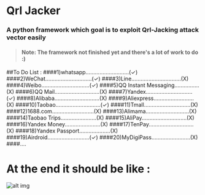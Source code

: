 # Qrl Jacker
### A python framework which goal is to exploit Qrl-Jacking attack vector easily

> #### Note: The framework not finished yet and there's a lot of work to do :)

##To Do List :
####1)whatsapp............................(✓)
####2)WeChat..............................(✓)
####3)Line................................(X)
####4)Weibo...............................(✓)
####5)QQ Instant Messaging................(X)
####6)QQ Mail.............................(X)
####7)Yandex..............................(✓)
####8)Alibaba.............................(X)
####9)Aliexpress..........................(X)
####10)Taobao.............................(✓)
####11)Tmall..............................(X)
####12)1688.com...........................(X)
####13)Alimama............................(X)
####14)Taobao Trips.......................(X)
####15)AliPay.............................(X)
####16)Yandex Money.......................(X)
####17)TenPay.............................(X)
####18)Yandex Passport....................(X)
####19)Airdroid...........................(✓)
####20)MyDigiPass.........................(X)
####....

# At the end it should be like :
![alt img](https://github.com/OWASP/QRLJacking/blob/master/QrlJacking-Framework/ScreenShot.PNG)
